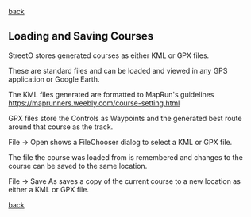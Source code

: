 [back](./index.md)

## Loading and Saving Courses

StreetO stores generated courses as either KML or GPX files.

These are standard files and can be loaded and viewed in any GPS application or Google Earth.

The KML files generated are formatted to MapRun's guidelines https://maprunners.weebly.com/course-setting.html

GPX files store the Controls as Waypoints and the generated best route around that course as the track.

File -> Open shows a FileChooser dialog to select a KML or GPX file.

The file the course was loaded from is remembered and changes to the course can be saved to the same location.

File -> Save As saves a copy of the current course to a new location as either a KML or GPX file.

[back](./index.md)